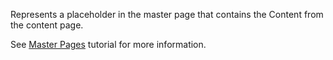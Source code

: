 Represents a placeholder in the master page that contains the Content from the content page.

See [Master Pages](/docs/tutorials/basics-master-pages) tutorial for more information.